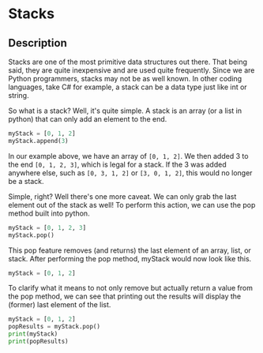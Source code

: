 # Stacks

## Description

Stacks are one of the most primitive data structures out there. That being said, they are quite inexpensive and are used quite frequently. Since we are Python programmers, stacks may not be as well known. In other coding languages, take C# for example, a stack can be a data type just like int or string.

So what is a stack? Well, it's quite simple. A stack is an array (or a list in python) that can only add an element to the end.

```python
myStack = [0, 1, 2]
myStack.append(3)
```

In our example above, we have an array of `[0, 1, 2]`. We then added 3 to the end `[0, 1, 2, 3]`, which is legal for a stack. If the 3 was added anywhere else, such as `[0, 3, 1, 2]` or `[3, 0, 1, 2]`, this would no longer be a stack. 

Simple, right? Well there's one more caveat. We can only grab the last element out of the stack as well! To perform this action, we can use the pop method built into python.

```python
myStack = [0, 1, 2, 3]
myStack.pop()
```

This pop feature removes (and returns) the last element of an array, list, or stack. After performing the pop method, myStack would now look like this.

```python
myStack = [0, 1, 2]
```

To clarify what it means to not only remove but actually return a value from the pop method, we can see that printing out the results will display the (former) last element of the list.

```python
myStack = [0, 1, 2]
popResults = myStack.pop()
print(myStack)
print(popResults)
```

